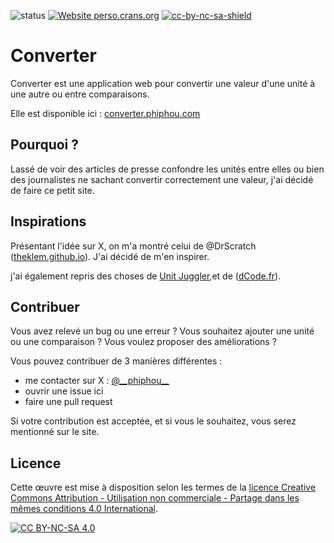 ![status](https://github.com/phiphou/converter/actions/workflows/build.yml/badge.svg)
[![Website perso.crans.org](https://img.shields.io/website-up-down-green-red/http/converter.phiphou.com.svg)](https://converter.phiphou.com)
[![cc-by-nc-sa-shield](https://img.shields.io/badge/License-CC%20BY--NC--SA%204.0-lightgrey.svg)](https://creativecommons.org/licenses/by-nc/4.0/deed.fr)

# Converter

Converter est une application web pour convertir une valeur d'une unité à une autre ou entre comparaisons.

Elle est disponible ici : [converter.phiphou.com](https://converter.phiphou.com)

## Pourquoi ?

Lassé de voir des articles de presse confondre les unités entre elles ou bien des journalistes ne sachant convertir correctement une valeur, j'ai décidé de faire ce petit site.

## Inspirations

Présentant l'idée sur X, on m'a montré celui de @DrScratch ([theklem.github.io](https://theklem.github.io/)). J'ai décidé de m'en inspirer.

j'ai également repris des choses de [Unit Juggler](https://www.unitjuggler.com/index-fr.html),et de ([dCode.fr](https://www.dcode.fr/fr)).  

## Contribuer

Vous avez relevé un bug ou une erreur ? Vous souhaitez ajouter une unité ou une comparaison ? Vous voulez proposer des améliorations ?

Vous pouvez contribuer de 3 manières différentes :

- me contacter sur X : [@\_\_phiphou\_\_](https://x.com/__phiphou__)
- ouvrir une issue ici
- faire une pull request

Si votre contribution est acceptée, et si vous le souhaitez, vous serez mentionné sur le site.

## Licence

Cette œuvre est mise à disposition selon les termes de la [licence Creative Commons Attribution - Utilisation non commerciale - Partage dans les mêmes conditions 4.0 International][cc-by-nc-sa].

[![CC BY-NC-SA 4.0][cc-by-nc-sa-image]][cc-by-nc-sa]

[cc-by-nc-sa]: http://creativecommons.org/licenses/by-nc-sa/4.0/deed.fr
[cc-by-nc-sa-image]: https://licensebuttons.net/l/by-nc-sa/4.0/88x31.png
